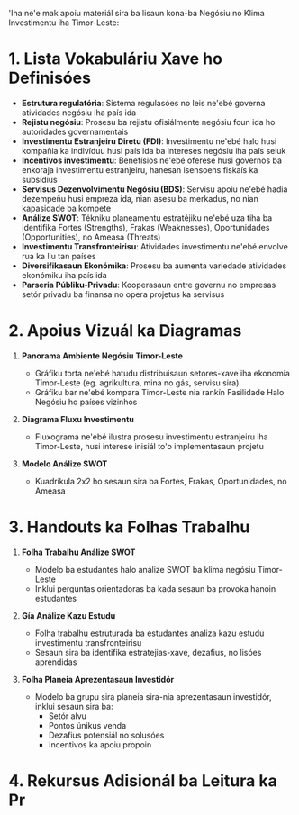 'Iha ne'e mak apoiu materiál sira ba lisaun kona-ba Negósiu no Klima Investimentu iha Timor-Leste:

# 1. Lista Vokabuláriu Xave ho Definisóes

- **Estrutura regulatória**: Sistema regulasóes no leis ne'ebé governa atividades negósiu iha país ida
- **Rejistu negósiu**: Prosesu ba rejistu ofisiálmente negósiu foun ida ho autoridades governamentais
- **Investimentu Estranjeiru Diretu (FDI)**: Investimentu ne'ebé halo husi kompañia ka indivíduu husi país ida ba intereses negósiu iha país seluk
- **Incentivos investimentu**: Benefísios ne'ebé oferese husi governos ba enkoraja investimentu estranjeiru, hanesan isensoens fiskaís ka subsídius
- **Servisus Dezenvolvimentu Negósiu (BDS)**: Servisu apoiu ne'ebé hadia dezempeñu husi empreza ida, nian asesu ba merkadus, no nian kapasidade ba kompete
- **Análize SWOT**: Tékniku planeamentu estratéjiku ne'ebé uza tiha ba identifika Fortes (Strengths), Frakas (Weaknesses), Oportunidades (Opportunities), no Ameasa (Threats)
- **Investimentu Transfronteirisu**: Atividades investimentu ne'ebé envolve rua ka liu tan países
- **Diversifikasaun Ekonómika**: Prosesu ba aumenta variedade atividades ekonómiku iha país ida
- **Parseria Públiku-Privadu**: Kooperasaun entre governu no empresas setór privadu ba finansa no opera projetus ka servisus

# 2. Apoius Vizuál ka Diagramas

1. **Panorama Ambiente Negósiu Timor-Leste**
   - Gráfiku torta ne'ebé hatudu distribuisaun setores-xave iha ekonomia Timor-Leste (eg. agrikultura, mina no gás, servisu sira)
   - Gráfiku bar ne'ebé kompara Timor-Leste nia rankín Fasilidade Halo Negósiu ho países vizinhos

2. **Diagrama Fluxu Investimentu**
   - Fluxograma ne'ebé ilustra prosesu investimentu estranjeiru iha Timor-Leste, husi interese inisiál to'o implementasaun projetu

3. **Modelo Análize SWOT**
   - Kuadríkula 2x2 ho sesaun sira ba Fortes, Frakas, Oportunidades, no Ameasa

# 3. Handouts ka Folhas Trabalhu

1. **Folha Trabalhu Análize SWOT**
   - Modelo ba estudantes halo análize SWOT ba klima negósiu Timor-Leste
   - Inklui perguntas orientadoras ba kada sesaun ba provoka hanoin estudantes

2. **Gía Análize Kazu Estudu**
   - Folha trabalhu estruturada ba estudantes analiza kazu estudu investimentu transfronteirisu
   - Sesaun sira ba identifika estratejias-xave, dezafius, no lisóes aprendidas

3. **Folha Planeia Aprezentasaun Investidór**
   - Modelo ba grupu sira planeia sira-nia aprezentasaun investidór, inklui sesaun sira ba:
     * Setór alvu
     * Pontos únikus venda
     * Dezafius potensiál no solusóes
     * Incentivos ka apoiu propoin

# 4. Rekursus Adisionál ba Leitura ka Pr